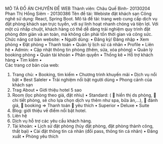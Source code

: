 MÔ TẢ ĐỒ ÁN CHUYÊN ĐỀ WEB
Thành viên: 	Châu Quế Bình- 20130204
		Phan Thị Hồng Siêm - 20130386
Tên đề tài: Webiste đặt khách sạn
Công nghê sử dụng: React, Spring Boot.
Mô tả đề tài: trang web cung cấp dịch vụ đặt phòng khách sạn trực tuyến, với sự linh hoạt nhanh chóng và tiện lợi. Với một cú nhấp chuột, khách hàng có thể dễ dàng trải nghiệm quy trình đặt phòng đơn giản và an toàn, mà không cần phải tốn thời gian và công sức.
Chức năng cơ bản website:
•	Người dùng: 
•	Đăng ký/ Đăng nhập
•	Xem phòng
•	Đặt phòng
•	Thanh toán
•	Quản lý lịch sử cá nhân
•	Profile 
•	Liên hệ
•	Admin:
•	Cập nhật thông tin phòng (thêm, sửa, xóa phòng)
•	Quản lý booking phòng
•	Quản tài khoản
•	Phân quyền
•	Thống kê
•	Hỗ trợ khách hàng
•	Tìm kiếm
•	
Các trang cơ bản của web:
1.	Trang chủ:
•	Booking, tìm kiếm
•	Chương trình khuyến mãi
•	Dịch vụ nổi bật
•	Best Saleler
•	Trải nghiệm nổi bật người dùng
•	Phong cảnh của khách sạn
2.	Trag About
•	Giới thiệu hotel 5 sao
3.	Room (lọc phòng theo giá, đặt nhìu)
•	Standard: (
	hiển thị ds phòng, 
	chi tiết phòng, sẽ cho lựa chọn dịch vụ thêm như spa, bữa ăn,…),
	 đánh giá, 
	booking => Thanh toán
	yêu thích
•	Superior
•	Deluxe
•	Suite
4.	Blog: giới thiệu về điểm nổi bật hotel.
5.	Liên hệ
6.	Dịch vụ hỗ trợ các yêu cầu khách hàng.
7.	Tài khoản:
•	Lịch sử đặt phòng (hủy đặt phòng, đặt phòng thành công, thất bại)
•	Cài đặt thông tin cá nhân (đổi pass, thông tin cá nhân)
•	Đăng xuất
•	Phòng yêu thích


